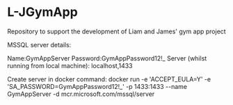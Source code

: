 # L-JGymApp
Repository to support the development of Liam and James' gym app project


MSSQL server details:

Name:GymAppServer
Password:GymAppPassword12!_
Server (whilst running from local machine): localhost,1433


Create server in docker command:
docker run -e 'ACCEPT_EULA=Y' -e 'SA_PASSWORD=GymAppPassword12!_' -p 1433:1433 --name GymAppServer -d mcr.microsoft.com/mssql/server
